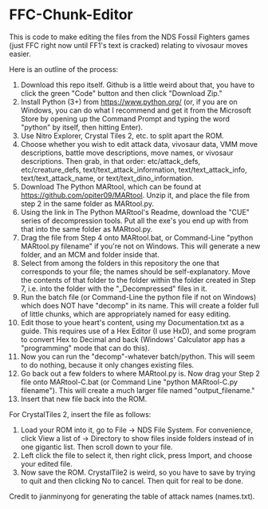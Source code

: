 # FFC-Chunk-Editor
This is code to make editing the files from the NDS Fossil Fighters games (just FFC right now until FF1's text is cracked) relating to vivosaur moves easier.

Here is an outline of the process:

1. Download this repo itself. Github is a little weird about that, you have to click the green "Code" button and then click "Download Zip."
2. Install Python (3+) from https://www.python.org/ (or, if you are on Windows, you can do what I recommend and get it from the Microsoft Store by opening up the Command
Prompt and typing the word "python" by itself, then hitting Enter).
3. Use Nitro Explorer, Crystal Tiles 2, etc. to split apart the ROM.
4. Choose whether you wish to edit attack data, vivosaur data, VMM move descriptions, battle move descriptions, move names, or vivosaur descriptions. Then grab, in that order:
etc/attack_defs, etc/creature_defs, text/text_attack_information, text/text_attack_info, text/text_attack_name, or text/text_dino_information.
5. Download The Python MARtool, which can be found at https://github.com/opiter09/MARtool. Unzip it, and place the file from step 2 in the same folder as MARtool.py.
6. Using the link in The Python MARtool's Readme, download the "CUE" series of decompression tools. Put all the exe's you end up with from that into the same folder as MARtool.py.
7. Drag the file from Step 4 onto MARtool.bat, or Command-Line "python MARtool.py filename" if you're not on Windows. This will generate a new folder, and an MCM and folder inside that.
8. Select from among the folders in this repository the one that corresponds to your file; the names should be self-explanatory. Move the contents of that folder to the folder within
the folder created in Step 7, i.e. into the folder with the "_Decompressed" files in it.
9. Run the batch file (or Command-Line the python file if not on Windows) which does NOT have "decomp" in its name. This will create a folder full of little chunks, which are
appropriately named for easy editing.
10. Edit those to youe heart's content, using my Documentation.txt as a guide. This requires use of a Hex Editor (I use HxD), and some program to convert Hex to Decimal and back (Windows'
Calculator app has a "programming" mode that can do this).
11. Now you can run the "decomp"-whatever batch/python. This will seem to do nothing, because it only changes existing files.
12. Go back out a few folders to where MARtool.py is. Now drag your Step 2 file onto MARtool-C.bat (or Command Line "python MARtool-C.py filename"). This will create a much larger file
named "output_filename."
13. Insert that new file back into the ROM.

For CrystalTiles 2, insert the file as follows:
1. Load your ROM into it, go to File -> NDS File System. For convenience, click View a list of -> Directory to show files inside folders instead of in one
gigantic list. Then scroll down to your file.
12. Left click the file to select it, then right click, press Import, and choose your edited file.
3. Now save the ROM. CrystalTile2 is weird, so you have to save by trying to quit and then clicking No to cancel. Then quit for real to be done.

Credit to jianminyong for generating the table of attack names (names.txt).
